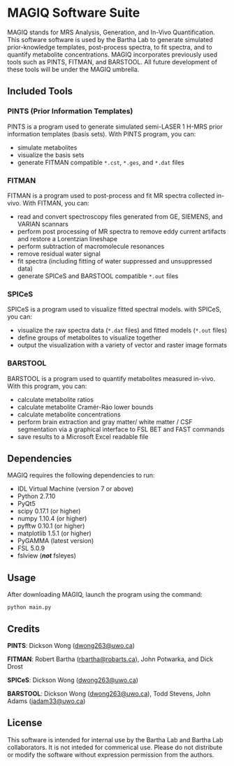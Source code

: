 # MAGIQ Software Suite

MAGIQ stands for MRS Analysis, Generation, and In-Vivo Quantification. This software software is used by the Bartha Lab to generate simulated prior-knowledge templates, post-process spectra, to fit spectra, and to quantify metabolite concentrations. MAGIQ incorporates previously used tools such as PINTS, FITMAN, and BARSTOOL. All future development of these tools will be under the MAGIQ umbrella.

## Included Tools
### PINTS (Prior Information Templates)
PINTS is a program used to generate simulated semi-LASER 1 H-MRS prior information templates (basis sets). With PINTS program, you can:
* simulate metabolites
* visualize the basis sets
* generate FITMAN compatible `*.cst`, `*.ges`, and `*.dat` files

### FITMAN
FITMAN is a program used to post-process and fit MR spectra collected in-vivo. With FITMAN, you can:
* read and convert spectroscopy files generated from GE, SIEMENS, and VARIAN scannars
* perform post processing of MR spectra to remove eddy current artifacts and restore a Lorentzian lineshape
* perform subtraction of macromolecule resonances
* remove residual water signal
* fit spectra (including fitting of water suppressed and unsuppressed data)
* generate SPICeS and BARSTOOL compatible `*.out` files

### SPICeS
SPICeS is a program used to visualize fitted spectral models. with SPICeS, you can:
* visualize the raw spectra data (`*.dat` files) and fitted models (`*.out` files)
* define groups of metabolites to visualize together
* output the visualization with a variety of vector and raster image formats

### BARSTOOL
BARSTOOL is a program used to quantify metabolites measured in-vivo. With this program, you can:
* calculate metabolite ratios
* calculate metabolite Cram&eacute;r-R&aacute;o lower bounds
* calculate metabolite concentrations
* perform brain extraction and gray matter/ white matter / CSF segmentation via a graphical interface to FSL BET and FAST commands
* save results to a Microsoft Excel readable file

## Dependencies
MAGIQ requires the following dependencies to run:
* IDL Virtual Machine (version 7 or above)
* Python 2.7.10
* PyQt5
* scipy 0.17.1 (or higher)
* numpy 1.10.4 (or higher)
* pyfftw 0.10.1 (or higher)
* matplotlib 1.5.1 (or higher)
* PyGAMMA (latest version)
* FSL 5.0.9
* fslview (**_not_** fsleyes)

## Usage
After downloading MAGIQ, launch the program using the command:

```
python main.py
```

## Credits
**PINTS**: Dickson Wong (dwong263@uwo.ca)

**FITMAN**: Robert Bartha (rbartha@robarts.ca), John Potwarka, and Dick Drost

**SPICeS**: Dickson Wong (dwong263@uwo.ca)

**BARSTOOL**: Dickson Wong (dwong263@uwo.ca), Todd Stevens, John Adams (jadam33@uwo.ca)

## License
This software is intended for internal use by the Bartha Lab and Bartha Lab collaborators. It is not inteded for commerical use. Please do not distribute or modify the software without expression permission from the authors.
